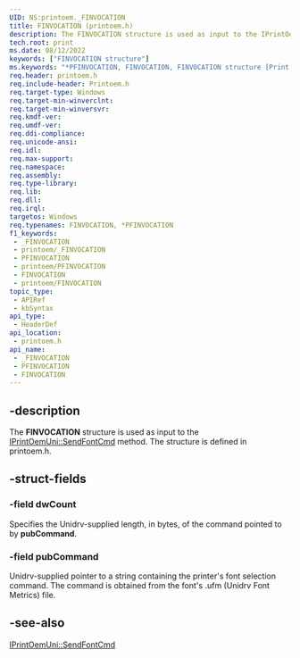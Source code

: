 ```yaml
---
UID: NS:printoem._FINVOCATION
title: FINVOCATION (printoem.h)
description: The FINVOCATION structure is used as input to the IPrintOemUni::SendFontCmd method. The structure is defined in printoem.h.
tech.root: print
ms.date: 08/12/2022
keywords: ["FINVOCATION structure"]
ms.keywords: "*PFINVOCATION, FINVOCATION, FINVOCATION structure [Print Devices], PFINVOCATION, PFINVOCATION structure pointer [Print Devices], _FINVOCATION, print.finvocation, print_unidrv-pscript_rendering_9937cdea-eacb-457c-af51-d8963ffd59e9.xml, printoem/FINVOCATION, printoem/PFINVOCATION"
req.header: printoem.h
req.include-header: Printoem.h
req.target-type: Windows
req.target-min-winverclnt: 
req.target-min-winversvr: 
req.kmdf-ver: 
req.umdf-ver: 
req.ddi-compliance: 
req.unicode-ansi: 
req.idl: 
req.max-support: 
req.namespace: 
req.assembly: 
req.type-library: 
req.lib: 
req.dll: 
req.irql: 
targetos: Windows
req.typenames: FINVOCATION, *PFINVOCATION
f1_keywords:
 - _FINVOCATION
 - printoem/_FINVOCATION
 - PFINVOCATION
 - printoem/PFINVOCATION
 - FINVOCATION
 - printoem/FINVOCATION
topic_type:
 - APIRef
 - kbSyntax
api_type:
 - HeaderDef
api_location:
 - printoem.h
api_name:
 - _FINVOCATION
 - PFINVOCATION
 - FINVOCATION
---
```


## -description

The **FINVOCATION** structure is used as input to the [IPrintOemUni::SendFontCmd](../prcomoem/nf-prcomoem-iprintoemuni-sendfontcmd.md) method. The structure is defined in printoem.h.

## -struct-fields

### -field dwCount

Specifies the Unidrv-supplied length, in bytes, of the command pointed to by **pubCommand**.

### -field pubCommand

Unidrv-supplied pointer to a string containing the printer's font selection command. The command is obtained from the font's .ufm (Unidrv Font Metrics) file.

## -see-also

[IPrintOemUni::SendFontCmd](../prcomoem/nf-prcomoem-iprintoemuni-sendfontcmd.md)